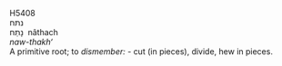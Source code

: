 <body>
  <p>H5408<br>  נתח  <br> נָתַח  ‎  nâthach  <br><i>naw-thakh‘ </i><br>A primitive root; to <i>dismember: - </i>cut (in pieces), divide, hew in pieces.<br></p>
 </body>